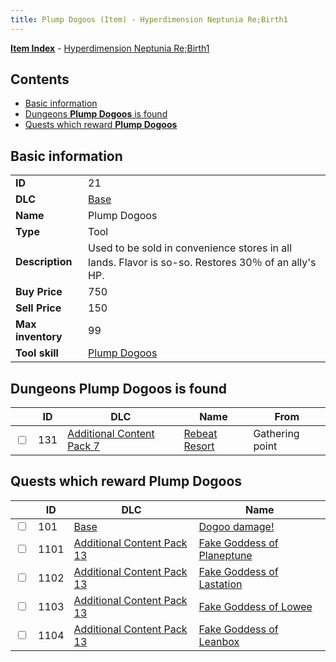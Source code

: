 ```yaml
---
title: Plump Dogoos (Item) - Hyperdimension Neptunia Re;Birth1
---
```


[**Item Index**](/neptunia/rb1/item/index.html) - [Hyperdimension Neptunia Re;Birth1](/neptunia/rb1)

## Contents

- [Basic information](#basic-information)
- [Dungeons **Plump Dogoos** is found](#dungeons-plump-dogoos-is-found)
- [Quests which reward **Plump Dogoos**](#quests-which-reward-plump-dogoos)

## Basic information

|   |   |
| -- | -- |
| **ID** | 21 |
| **DLC** | [Base](/neptunia/rb1/dlc/1-base.html) |
| **Name** | Plump Dogoos |
| **Type** | Tool |
| **Description** | Used to be sold in convenience stores in all lands. Flavor is so-so. Restores 30％ of an ally's HP. |
| **Buy Price** | 750 |
| **Sell Price** | 150 |
| **Max inventory** | 99 |
| **Tool skill** | [Plump Dogoos](/neptunia/rb1/skill/1-10021-plump-dogoos.html) |


## Dungeons **Plump Dogoos** is found

|    | ID | DLC | Name | From |
| -- | -- | --- | ---- | ---- |
| <input type="checkbox" id="rb1-dungeon-16-131" class="trackbox" /> | 131 | [Additional Content Pack 7](/neptunia/rb1/dlc/16-pack7.html) | [Rebeat Resort](/neptunia/rb1/dungeon/16-131-rebeat-resort.html) | Gathering point |


## Quests which reward **Plump Dogoos**

|    | ID | DLC | Name |
| -- | -- | --- | ---- |
| <input type="checkbox" id="rb1-quest-1-101" class="trackbox" /> | 101 | [Base](/neptunia/rb1/dlc/1-base.html) | [Dogoo damage!](/neptunia/rb1/quest/1-101-dogoo-damage.html) |
| <input type="checkbox" id="rb1-quest-22-1101" class="trackbox" /> | 1101 | [Additional Content Pack 13](/neptunia/rb1/dlc/22-pack13.html) | [Fake Goddess of Planeptune](/neptunia/rb1/quest/22-1101-fake-goddess-of-planeptune.html) |
| <input type="checkbox" id="rb1-quest-22-1102" class="trackbox" /> | 1102 | [Additional Content Pack 13](/neptunia/rb1/dlc/22-pack13.html) | [Fake Goddess of Lastation](/neptunia/rb1/quest/22-1102-fake-goddess-of-lastation.html) |
| <input type="checkbox" id="rb1-quest-22-1103" class="trackbox" /> | 1103 | [Additional Content Pack 13](/neptunia/rb1/dlc/22-pack13.html) | [Fake Goddess of Lowee](/neptunia/rb1/quest/22-1103-fake-goddess-of-lowee.html) |
| <input type="checkbox" id="rb1-quest-22-1104" class="trackbox" /> | 1104 | [Additional Content Pack 13](/neptunia/rb1/dlc/22-pack13.html) | [Fake Goddess of Leanbox](/neptunia/rb1/quest/22-1104-fake-goddess-of-leanbox.html) |
